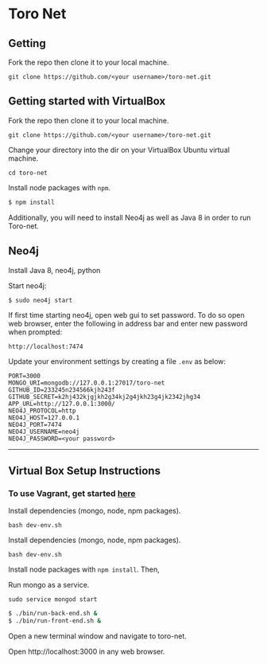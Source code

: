 # Toro Net
## Getting
Fork the repo then clone it to your local machine.
```
git clone https://github.com/<your username>/toro-net.git
```

## Getting started with VirtualBox
Fork the repo then clone it to your local machine.
```
git clone https://github.com/<your username>/toro-net.git
```

Change your directory into the dir on your VirtualBox Ubuntu virtual machine.  
```
cd toro-net
```

Install node packages with `npm`.

```bash
$ npm install
``` 

Additionally, you will need to install Neo4j as well as Java 8 in order to run Toro-net. 

## Neo4j

Install Java 8, neo4j, python

Start neo4j:
```bash
$ sudo neo4j start
```
If first time starting neo4j, open web gui to set password. 
To do so open web browser, enter the following in address bar and enter new password when prompted:
```
http://localhost:7474
```

Update your environment settings by creating a file `.env` as below:

```
PORT=3000
MONGO_URI=mongodb://127.0.0.1:27017/toro-net
GITHUB_ID=233245n234566kjh243f
GITHUB_SECRET=k2hj432kjgjkh2g34kj2g4jkh23g4jk2342jhg34
APP_URL=http://127.0.0.1:3000/
NEO4J_PROTOCOL=http
NEO4J_HOST=127.0.0.1
NEO4J_PORT=7474
NEO4J_USERNAME=neo4j
NEO4J_PASSWORD=<your password>
```

---
## Virtual Box Setup Instructions
### To use Vagrant, get started [here](#vagrant-setup-instructions)
Install dependencies (mongo, node, npm packages).  
```
bash dev-env.sh
```

Install dependencies (mongo, node, npm packages).  
```
bash dev-env.sh
```

Install node packages with `npm install`. Then,

Run mongo as a service.  
```
sudo service mongod start
```

```bash
$ ./bin/run-back-end.sh &
$ ./bin/run-front-end.sh &
```

Open a new terminal window and navigate to toro-net.  

Open http://localhost:3000 in any web browser.
